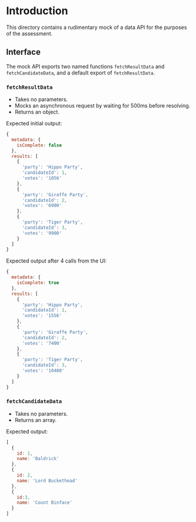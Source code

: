 # Introduction

This directory contains a rudimentary mock of a data API for the purposes of the assessment.

## Interface

The mock API exports two named functions `fetchResultData` and `fetchCandidateData`, and a default export of `fetchResultData`.

### `fetchResultData`
- Takes no parameters.
- Mocks an asynchronous request by waiting for 500ms before resolving.
- Returns an object.

Expected initial output:
```js
{
  metadata: {
    isComplete: false
  },
  results: [
    {
      'party': 'Hippo Party',
      'candidateId': 1,
      'votes': '1056'
    },
    {
      'party': 'Giraffe Party',
      'candidateId': 2,
      'votes': '6900'
    },
    {
      'party': 'Tiger Party',
      'candidateId': 3,
      'votes': '9900'
    }
  ]
}
```

Expected output after 4 calls from the UI:

```js
{
  metadata: {
    isComplete: true
  },
  results: [
    {
      'party': 'Hippo Party',
      'candidateId': 1,
      'votes': '1556'
    },
    {
      'party': 'Giraffe Party',
      'candidateId': 2,
      'votes': '7400'
    },
    {
      'party': 'Tiger Party',
      'candidateId': 3,
      'votes': '10400'
    }
  ]
}
```

### `fetchCandidateData`
- Takes no parameters.
- Returns an array.

Expected output:

```js
[
  {
    id: 1,
    name: 'Baldrick'
  },
  {
    id: 2,
    name: 'Lord Buckethead'
  },
  {
    id:3,
    name: 'Count Binface'
  }
]
```